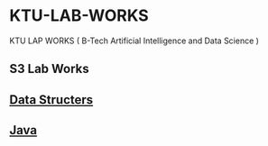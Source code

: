 # KTU-LAB-WORKS
KTU LAP WORKS ( B-Tech Artificial Intelligence and Data Science )

## S3 Lab Works 

## [Data Structers ](https://github.com/abhinavomanakuttan/Data-Structures-using-C)

## [Java](https://github.com/abhinavomanakuttan/KTU-LAB-WORKS/tree/main/Java%20Lab%20Works)
